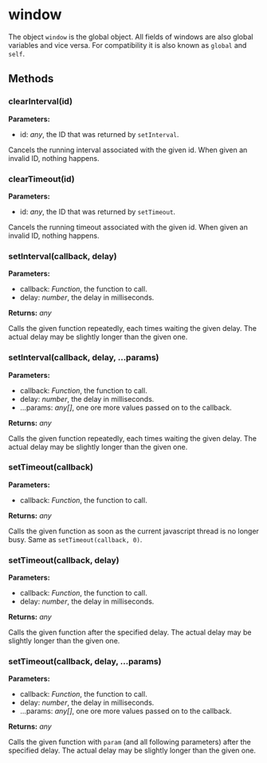---
---
# window

The object `window` is the global object. All fields of windows are also global variables and vice versa. For compatibility it is also known as `global` and `self`.

## Methods

### clearInterval(id)



**Parameters:** 

- id: *any*, the ID that was returned by `setInterval`.

Cancels the running interval associated with the given id. When given an invalid ID, nothing happens.


### clearTimeout(id)



**Parameters:** 

- id: *any*, the ID that was returned by `setTimeout`.

Cancels the running timeout associated with the given id. When given an invalid ID, nothing happens.


### setInterval(callback, delay)



**Parameters:** 

- callback: *Function*, the function to call.
- delay: *number*, the delay in milliseconds.

**Returns:** *any*

Calls the given function repeatedly, each times waiting the given delay. The actual delay may be slightly longer than the given one.


### setInterval(callback, delay, ...params)



**Parameters:** 

- callback: *Function*, the function to call.
- delay: *number*, the delay in milliseconds.
- ...params: *any[]*, one ore more values passed on to the callback.

**Returns:** *any*

Calls the given function repeatedly, each times waiting the given delay. The actual delay may be slightly longer than the given one.


### setTimeout(callback)



**Parameters:** 

- callback: *Function*, the function to call.

**Returns:** *any*

Calls the given function as soon as the current javascript thread is no longer busy. Same as `setTimeout(callback, 0)`.


### setTimeout(callback, delay)



**Parameters:** 

- callback: *Function*, the function to call.
- delay: *number*, the delay in milliseconds.

**Returns:** *any*

Calls the given function after the specified delay. The actual delay may be slightly longer than the given one.


### setTimeout(callback, delay, ...params)



**Parameters:** 

- callback: *Function*, the function to call.
- delay: *number*, the delay in milliseconds.
- ...params: *any[]*, one ore more values passed on to the callback.

**Returns:** *any*

Calls the given function with `param` (and all following parameters) after the specified delay. The actual delay may be slightly longer than the given one.



